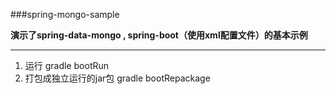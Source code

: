 ###spring-mongo-sample

**演示了spring-data-mongo , spring-boot（使用xml配置文件）的基本示例**

---
1. 运行 gradle bootRun
2. 打包成独立运行的jar包 gradle bootRepackage